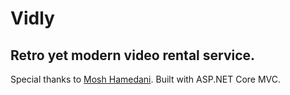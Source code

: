 # Vidly
Retro yet modern video rental service. 
---
Special thanks to [Mosh Hamedani](https://github.com/mosh-hamedani/).
Built with ASP.NET Core MVC.
